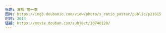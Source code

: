 ```yaml
---
标题: 真探 第一季
图片: https://img3.doubanio.com/view/photo/s_ratio_poster/public/p2161543367.jpg
时时: 2014
链接: https://movie.douban.com/subject/10748120/
---
```

